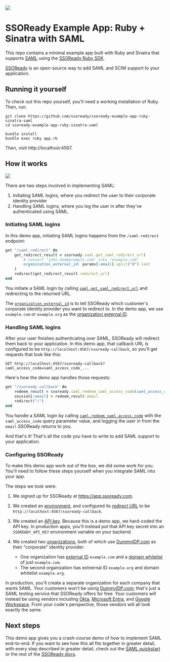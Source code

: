 ![](https://i.imgur.com/oaig6Au.gif)

# SSOReady Example App: Ruby + Sinatra with SAML

This repo contains a minimal example app built with Ruby and Sinatra that
supports [SAML](https://ssoready.com/docs/saml/saml-quickstart) using the
[SSOReady Ruby SDK](https://github.com/ssoready/ssoready-ruby).

[SSOReady](https://github.com/ssoready/ssoready) is an open-source way to add
SAML and SCIM support to your application.

## Running it yourself

To check out this repo yourself, you'll need a working installation of Ruby.
Then, run:

```
git clone https://github.com/ssoready/ssoready-example-app-ruby-sinatra-saml
cd ssoready-example-app-ruby-sinatra-saml

bundle install
bundle exec ruby app.rb
```

Then, visit http://localhost:4567.

## How it works

![](https://i.imgur.com/DkcXB4F.png)

There are two steps involved in implementing SAML:

1. Initiating SAML logins, where you redirect the user to their corporate
   identity provider
2. Handling SAML logins, where you log the user in after they've authenticated
   using SAML.

### Initiating SAML logins

In this demo app, initiating SAML logins happens from the `/saml-redirect`
endpoint:

```rb
get "/saml-redirect" do
    get_redirect_result = ssoready.saml.get_saml_redirect_url(
        # convert "john.doe@example.com" into "example.com"
        organization_external_id: params[:email].split("@").last
    )
    redirect(get_redirect_result.redirect_url)
end
```

You initiate a SAML login by calling
[`saml.get_saml_redirect_url`](https://ssoready.com/docs/api-reference/saml/get-saml-redirect-url)
and redirecting to the returned URL.

The
[`organization_external_id`](https://ssoready.com/docs/api-reference/saml/get-saml-redirect-url#request.body.organizationExternalId)
is to tell SSOReady which customer's corporate identity provider you want to
redirect to. In the demo app, we use `example.com` or `example.org` as the
[organization external
ID](https://ssoready.com/docs/ssoready-concepts/organizations#organization-external-id).

### Handling SAML logins

After your user finishes authenticating over SAML, SSOReady will redirect them
back to your application. In this demo app, that callback URL is configured to
be `http://localhost:4567/ssoready-callback`, so you'll get requests that look
like this:

```
GET http://localhost:4567/ssoready-callback?saml_access_code=saml_access_code_...
```

Here's how the demo app handles those requests:

```rb
get "/ssoready-callback" do
    redeem_result = ssoready.saml.redeem_saml_access_code(saml_access_code: params[:saml_access_code])
    session[:email] = redeem_result.email
    redirect("/")
end
```

You handle a SAML login by calling
[`saml.redeem_saml_access_code`](https://ssoready.com/docs/api-reference/saml/redeem-saml-access-code)
with the `saml_access_code` query parameter value, and logging the user in from
the `email` SSOReady returns to you.

And that's it! That's all the code you have to write to add SAML support to your
application.

### Configuring SSOReady

To make this demo app work out of the box, we did some work for you. You'll need
to follow these steps yourself when you integrate SAML into your app.

The steps we took were:

1. We signed up for SSOReady at https://app.ssoready.com.
2. We created an
   [environment](https://ssoready.com/docs/ssoready-concepts/environments), and
   configured its [redirect
   URL](https://ssoready.com/docs/ssoready-concepts/environments#redirect-url)
   to be `http://localhost:4567/ssoready-callback`.
3. We created an [API
   key](https://ssoready.com/docs/ssoready-concepts/environments#api-keys).
   Because this is a demo app, we hard-coded the API key. In production apps,
   you'll instead put that API key secret into an `SSOREADY_API_KEY` environment
   variable on your backend.
4. We created two
   [organizations](https://ssoready.com/docs/ssoready-concepts/organizations),
   both of which use [DummyIDP.com](https://ssoready.com/docs/dummyidp) as their
   "corporate" identity provider:

   - One organization has [external
     ID](https://ssoready.com/docs/ssoready-concepts/organizations#organization-external-id)
     `example.com` and a [domain
     whitelist](https://ssoready.com/docs/ssoready-concepts/organizations#domains)
     of just `example.com`.
   - The second organization has extnernal ID `example.org` and domain whitelist
     `example.org`.

In production, you'll create a separate organization for each company that wants
SAML. Your customers won't be using [DummyIDP.com](https://dummyidp.com); that's
just a SAML testing service that SSOReady offers for free. Your customers will
instead be using vendors including
[Okta](https://www.okta.com/products/single-sign-on-customer-identity/),
[Microsoft
Entra](https://www.microsoft.com/en-us/security/business/microsoft-entra), and
[Google Workspace](https://workspace.google.com/). From your code's perspective,
those vendors will all look exactly the same.

## Next steps

This demo app gives you a crash-course demo of how to implement SAML end-to-end.
If you want to see how this all fits together in greater detail, with every step
described in greater detail, check out the [SAML
quickstart](https://ssoready.com/docs/saml/saml-quickstart) or the rest of the
[SSOReady docs](https://ssoready.com/docs).

